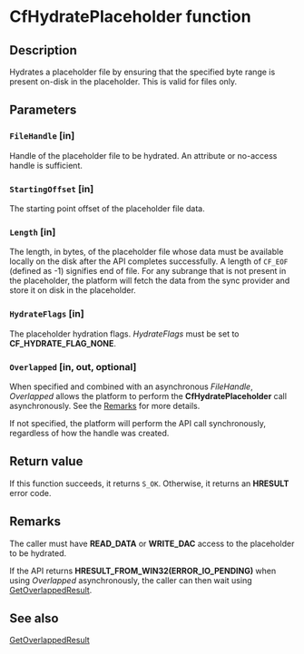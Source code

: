 # CfHydratePlaceholder function

## Description

Hydrates a placeholder file by ensuring that the specified byte range is present on-disk in the placeholder. This is valid for files only.

## Parameters

### `FileHandle` [in]

Handle of the placeholder file to be hydrated. An attribute or no-access handle is sufficient.

### `StartingOffset` [in]

The starting point offset of the placeholder file data.

### `Length` [in]

The length, in bytes, of the placeholder file whose data must be available locally on the disk after the API completes successfully. A length of `CF_EOF` (defined as -1) signifies end of file. For any subrange that is not present in the placeholder, the platform will fetch the data from the sync provider and store it on disk in the placeholder.

### `HydrateFlags` [in]

The placeholder hydration flags. *HydrateFlags* must be set to **CF_HYDRATE_FLAG_NONE**.

### `Overlapped` [in, out, optional]

When specified and combined with an asynchronous *FileHandle*, *Overlapped* allows the platform to perform the **CfHydratePlaceholder** call asynchronously. See the [Remarks](https://learn.microsoft.com/windows/win32/api/cfapi/nf-cfapi-cfhydrateplaceholder#-remarks) for more details.

If not specified, the platform will perform the API call synchronously, regardless of how the handle was created.

## Return value

If this function succeeds, it returns `S_OK`. Otherwise, it returns an **HRESULT** error code.

## Remarks

The caller must have **READ_DATA** or **WRITE_DAC** access to the placeholder to be hydrated.

If the API returns **HRESULT_FROM_WIN32(ERROR_IO_PENDING)** when using *Overlapped* asynchronously, the caller can then wait using [GetOverlappedResult](https://learn.microsoft.com/windows/win32/api/ioapiset/nf-ioapiset-getoverlappedresult).

## See also

[GetOverlappedResult](https://learn.microsoft.com/windows/win32/api/ioapiset/nf-ioapiset-getoverlappedresult)